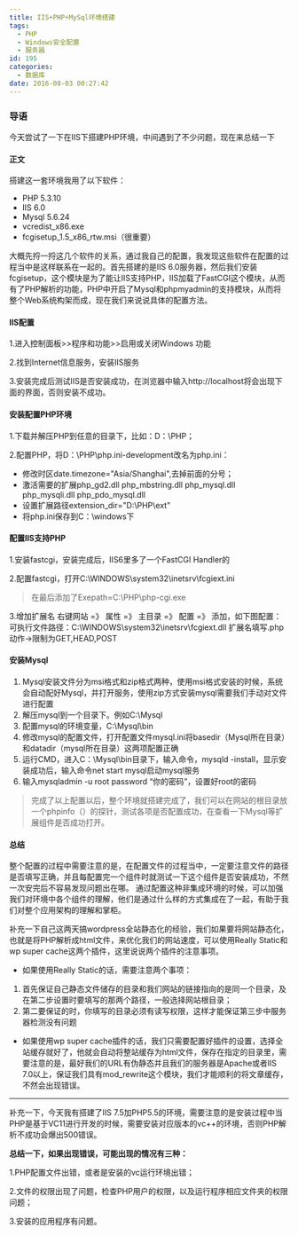 ```yaml
---
title: IIS+PHP+MySql环境搭建
tags:
  - PHP
  - Windows安全配置
  - 服务器
id: 195
categories:
  - 数据库
date: 2016-08-03 00:27:42
---
```


### 导语

今天尝试了一下在IIS下搭建PHP环境，中间遇到了不少问题，现在来总结一下
<!--more-->
#### 正文

搭建这一套环境我用了以下软件：

*   PHP 5.3.10
*   IIS 6.0
*   Mysql 5.6.24
*   vcredist_x86.exe
*   fcgisetup_1.5_x86_rtw.msi（很重要）

大概先捋一捋这几个软件的关系，通过我自己的配置，我发现这些软件在配置的过程当中是这样联系在一起的。首先搭建的是IIS 6.0服务器，然后我们安装fcgisetup，这个模块是为了能让IIS支持PHP，IIS加载了FastCGI这个模块，从而有了PHP解析的功能，PHP中开启了Mysql和phpmyadmin的支持模块，从而将整个Web系统构架而成，现在我们来说说具体的配置方法。

#### IIS配置

1.进入控制面板&gt;&gt;程序和功能&gt;&gt;启用或关闭Windows 功能

2.找到Internet信息服务，安装IIS服务

3.安装完成后测试IIS是否安装成功，在浏览器中输入http://localhost将会出现下面的界面，否则安装不成功。

#### 安装配置PHP环境

1.下载并解压PHP到任意的目录下，比如：D：\PHP；

2.配置PHP，将D：\PHP\php.ini-development改名为php.ini：

*   修改时区date.timezone="Asia/Shanghai",去掉前面的分号；
*   激活需要的扩展php_gd2.dll php_mbstring.dll php_mysql.dll php_mysqli.dll php_pdo_mysql.dll
*   设置扩展路径extension_dir="D:\PHP\ext"
*   将php.ini保存到C：\windows下

#### 配置IIS支持PHP

1.安装fastcgi，安装完成后，IIS6里多了一个FastCGI Handler的

2.配置fastcgi，打开C:\WINDOWS\system32\inetsrv\fcgiext.ini

> 在最后添加了Exepath=C:\PHP\php-cgi.exe

3.增加扩展名 右键网站 =》 属性 =》 主目录 =》 配置 =》 添加，如下图配置： 可执行文件路径：C:\WINDOWS\system32\inetsrv\fcgiext.dll 扩展名填写.php 动作-&gt;限制为GET,HEAD,POST

#### 安装Mysql

1.  Mysql安装文件分为msi格式和zip格式两种，使用msi格式安装的时候，系统会自动配好Mysql，并打开服务，使用zip方式安装mysql需要我们手动对文件进行配置
2.  解压mysql到一个目录下。例如C:\Mysql
3.  配置mysql的环境变量，C:\Mysql\bin
4.  修改mysql的配置文件，打开配置文件mysql.ini将basedir（Mysql所在目录）和datadir（mysql所在目录）这两项配置正确
5.  运行CMD，进入C：\Mysql\bin目录下，输入命令，mysqld -install，显示安装成功后，输入命令net start mysql启动mysql服务
6.  输入mysqladmin -u root password “你的密码”，设置好root的密码
> 完成了以上配置以后，整个环境就搭建完成了，我们可以在网站的根目录放一个phpinfo（）的探针，测试各项是否配置成功，在查看一下Mysql等扩展组件是否成功打开。

#### 总结

整个配置的过程中需要注意的是，在配置文件的过程当中，一定要注意文件的路径是否填写正确，并且每配置完一个组件时就测试一下这个组件是否安装成功，不然一次安完后不容易发现问题出在哪。 通过配置这种非集成环境的时候，可以加强我们对环境中各个组件的理解，他们是通过什么样的方式集成在了一起，有助于我们对整个应用架构的理解和掌柜。

补充一下自己这两天搞wordpress全站静态化的经验，我们如果要将网站静态化，也就是将PHP解析成html文件，来优化我们的网站速度，可以使用Really Static和wp super cache这两个插件，这里说说两个插件的注意事项。

*   如果使用Really Static的话，需要注意两个事项：

1.  首先保证自己静态文件储存的目录和我们网站的链接指向的是同一个目录，及在第二步设置时要填写的那两个路径，一般选择网站根目录；
2.  第二要保证的时，你填写的目录必须有读写权限，这样才能保证第三步中服务器检测没有问题

*   如果使用wp super cache插件的话，我们只需要配置好插件的设置，选择全站缓存就好了，他就会自动将整站缓存为html文件，保存在指定的目录里，需要注意的是，最好我们的URL有伪静态并且我们的服务器是Apache或者IIS 7.0以上，保证我们具有mod_rewrite这个模块，我们才能顺利的将文章缓存，不然会出现错误。
&nbsp;

* * *

补充一下，今天我有搭建了IIS 7.5加PHP5.5的环境，需要注意的是安装过程中当PHP是基于VC11进行开发的时候，需要安装对应版本的vc++的环境，否则PHP解析不成功会爆出500错误。

**总结一下，如果出现错误，可能出现的情况有三种：**

1.PHP配置文件出错，或者是安装的vc运行环境出错；

2.文件的权限出现了问题，检查PHP用户的权限，以及运行程序相应文件夹的权限问题；

3.安装的应用程序有问题。

&nbsp;